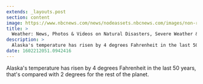 ```yaml
--- 
extends: _layouts.post 
section: content 
image: https://www.nbcnews.com/news/nodeassets.nbcnews.com/images/non-rev/mtp-logo-meta.jpg 
title: > 
  Weather: News, Photos & Videos on Natural Disasters, Severe Weather & More 
description: > 
  Alaska's temperature has risen by 4 degrees Fahrenheit in the last 50 years, that's compared with 2 degrees for the rest of the planet. 
date: 1602212051.0942416 
--- 
```

Alaska's temperature has risen by 4 degrees Fahrenheit in the last 50 years, that's compared with 2 degrees for the rest of the planet.